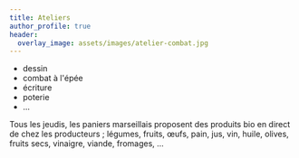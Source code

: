 ```yaml
---
title: Ateliers
author_profile: true
header:
  overlay_image: assets/images/atelier-combat.jpg
---
```


- dessin
- combat à l'épée
- écriture
- poterie
- ...

Tous les jeudis, les paniers marseillais proposent des produits bio en direct de chez les producteurs ; légumes, fruits, œufs, pain, jus, vin, huile, olives, fruits secs, vinaigre, viande, fromages, ...
